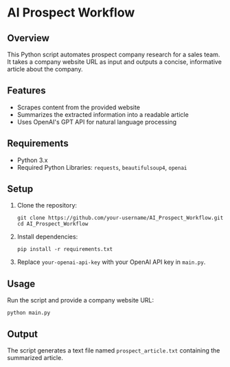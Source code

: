 
# AI Prospect Workflow

## Overview
This Python script automates prospect company research for a sales team. It takes a company website URL as input and outputs a concise, informative article about the company.

## Features
- Scrapes content from the provided website
- Summarizes the extracted information into a readable article
- Uses OpenAI's GPT API for natural language processing

## Requirements
- Python 3.x
- Required Python Libraries: `requests`, `beautifulsoup4`, `openai`

## Setup
1. Clone the repository:
   ```
   git clone https://github.com/your-username/AI_Prospect_Workflow.git
   cd AI_Prospect_Workflow
   ```
2. Install dependencies:
   ```
   pip install -r requirements.txt
   ```
3. Replace `your-openai-api-key` with your OpenAI API key in `main.py`.

## Usage
Run the script and provide a company website URL:
```
python main.py
```

## Output
The script generates a text file named `prospect_article.txt` containing the summarized article.

